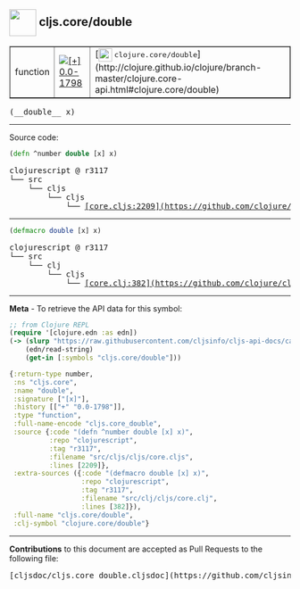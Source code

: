 ## <img width="48px" valign="middle" src="http://i.imgur.com/Hi20huC.png"> cljs.core/double

 <table border="1">
<tr>

<td>function</td>
<td><a href="https://github.com/cljsinfo/cljs-api-docs/tree/0.0-1798"><img valign="middle" alt="[+] 0.0-1798" src="https://img.shields.io/badge/+-0.0--1798-lightgrey.svg"></a> </td>
<td>
[<img height="24px" valign="middle" src="http://i.imgur.com/1GjPKvB.png"> <samp>clojure.core/double</samp>](http://clojure.github.io/clojure/branch-master/clojure.core-api.html#clojure.core/double)
</td>
</tr>
</table>

 <samp>
(__double__ x)<br>
</samp>

---





Source code:

```clj
(defn ^number double [x] x)
```

 <pre>
clojurescript @ r3117
└── src
    └── cljs
        └── cljs
            └── <ins>[core.cljs:2209](https://github.com/clojure/clojurescript/blob/r3117/src/cljs/cljs/core.cljs#L2209)</ins>
</pre>


---

```clj
(defmacro double [x] x)
```

 <pre>
clojurescript @ r3117
└── src
    └── clj
        └── cljs
            └── <ins>[core.clj:382](https://github.com/clojure/clojurescript/blob/r3117/src/clj/cljs/core.clj#L382)</ins>
</pre>

---

__Meta__ - To retrieve the API data for this symbol:

```clj
;; from Clojure REPL
(require '[clojure.edn :as edn])
(-> (slurp "https://raw.githubusercontent.com/cljsinfo/cljs-api-docs/catalog/cljs-api.edn")
    (edn/read-string)
    (get-in [:symbols "cljs.core/double"]))
```

```clj
{:return-type number,
 :ns "cljs.core",
 :name "double",
 :signature ["[x]"],
 :history [["+" "0.0-1798"]],
 :type "function",
 :full-name-encode "cljs.core_double",
 :source {:code "(defn ^number double [x] x)",
          :repo "clojurescript",
          :tag "r3117",
          :filename "src/cljs/cljs/core.cljs",
          :lines [2209]},
 :extra-sources ({:code "(defmacro double [x] x)",
                  :repo "clojurescript",
                  :tag "r3117",
                  :filename "src/clj/cljs/core.clj",
                  :lines [382]}),
 :full-name "cljs.core/double",
 :clj-symbol "clojure.core/double"}

```

---

__Contributions__ to this document are accepted as Pull Requests to the following file:

 <pre>
[cljsdoc/cljs.core_double.cljsdoc](https://github.com/cljsinfo/cljs-api-docs/blob/master/cljsdoc/cljs.core_double.cljsdoc)
</pre>


